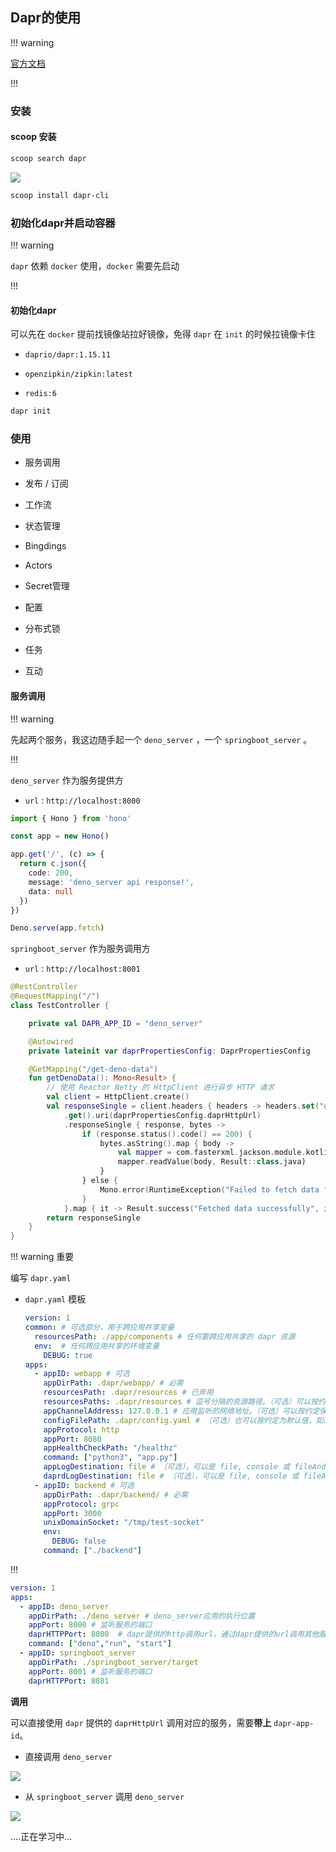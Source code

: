 ## Dapr的使用

!!! warning

[官方文档](https://docs.dapr.io/)

!!!

### 安装

#### scoop 安装

```powershell
scoop search dapr
```

![](/public/images/2025-09-12-14-22-15-image.png)

```powershell
scoop install dapr-cli
```

### 初始化dapr并启动容器

!!! warning

`dapr` 依赖 `docker` 使用，`docker` 需要先启动

!!!

#### 初始化dapr

可以先在 `docker` 提前找镜像站拉好镜像，免得 `dapr` 在 `init` 的时候拉镜像卡住

- `daprio/dapr:1.15.11`

- `openzipkin/zipkin:latest`

- `redis:6`

```powershell
dapr init
```

### 使用

- 服务调用

- 发布 / 订阅

- 工作流

- 状态管理

- Bingdings

- Actors

- Secret管理

- 配置

- 分布式锁

- 任务

- 互动

#### 服务调用

!!! warning

先起两个服务，我这边随手起一个 `deno_server` ，一个  `springboot_server` 。

!!!

`deno_server` 作为服务提供方

- `url` : `http://localhost:8000`

```typescript
import { Hono } from 'hono'

const app = new Hono()

app.get('/', (c) => {
  return c.json({
    code: 200,
    message: 'deno_server api response!',
    data: null
  })
})

Deno.serve(app.fetch)

```

`springboot_server` 作为服务调用方

- `url` : `http://localhost:8001`

```kotlin
@RestController
@RequestMapping("/")
class TestController {

    private val DAPR_APP_ID = "deno_server"

    @Autowired
    private lateinit var daprPropertiesConfig: DaprPropertiesConfig

    @GetMapping("/get-deno-data")
    fun getDenoData(): Mono<Result> {
        // 使用 Reactor Netty 的 HttpClient 进行异步 HTTP 请求
        val client = HttpClient.create()
        val responseSingle = client.headers { headers -> headers.set("dapr-app-id", DAPR_APP_ID) }
            .get().uri(daprPropertiesConfig.daprHttpUrl)
            .responseSingle { response, bytes ->
                if (response.status().code() == 200) {
                    bytes.asString().map { body ->
                        val mapper = com.fasterxml.jackson.module.kotlin.jacksonObjectMapper()
                        mapper.readValue(body, Result::class.java)
                    }
                } else {
                    Mono.error(RuntimeException("Failed to fetch data from Deno server"))
                }
            }.map { it -> Result.success("Fetched data successfully", it) }
        return responseSingle
    }
}
```

!!! warning 重要

编写 `dapr.yaml` 

- `dapr.yaml` 模板
  ```yaml
  version: 1
  common: # 可选部分，用于跨应用共享变量
    resourcesPath: ./app/components # 任何要跨应用共享的 dapr 资源
    env:  # 任何跨应用共享的环境变量
      DEBUG: true
  apps:
    - appID: webapp # 可选
      appDirPath: .dapr/webapp/ # 必需
      resourcesPath: .dapr/resources # 已弃用
      resourcesPaths: .dapr/resources # 逗号分隔的资源路径。（可选）可以按约定保留为默认值。
      appChannelAddress: 127.0.0.1 # 应用监听的网络地址。（可选）可以按约定保留为默认值。
      configFilePath: .dapr/config.yaml # （可选）也可以按约定为默认值，如果未找到文件则忽略。
      appProtocol: http
      appPort: 8080
      appHealthCheckPath: "/healthz"
      command: ["python3", "app.py"]
      appLogDestination: file # （可选），可以是 file, console 或 fileAndConsole。默认是 fileAndConsole。
      daprdLogDestination: file # （可选），可以是 file, console 或 fileAndConsole。默认是 file。
    - appID: backend # 可选
      appDirPath: .dapr/backend/ # 必需
      appProtocol: grpc
      appPort: 3000
      unixDomainSocket: "/tmp/test-socket"
      env:
        DEBUG: false
      command: ["./backend"]
  ```

!!!

```yaml
version: 1
apps:
  - appID: deno_server
    appDirPath: ./deno_server # deno_server应用的执行位置
    appPort: 8000 # 监听服务的端口
    daprHTTPPort: 8080  # dapr提供的http调用url，通过dapr提供的url调用其他服务
    command: ["deno","run", "start"]
  - appID: springboot_server
    appDirPath: ./springboot_server/target
    appPort: 8001 # 监听服务的端口
    daprHTTPPort: 8081
```

**调用**

可以直接使用 `dapr` 提供的 `daprHttpUrl` 调用对应的服务，需要**带上** `dapr-app-id`。

-  直接调用 `deno_server`

![](/public/images/2025-09-12-17-14-32-image.png)

- 从 `springboot_server` 调用 `deno_server` 

![](/public/images/2025-09-12-17-13-42-image.png)

....正在学习中...
